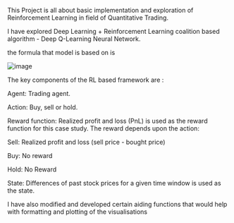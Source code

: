 This Project is all about basic implementation and exploration of Reinforcement Learning in field of Quantitative Trading.

I have explored Deep Learning + Reinforcement Learning coalition based algorithm -  Deep Q-Learning Neural Network.

the formula that model is based on is

![image](https://github.com/BD1634/Trading_Strategies_Using_RL/assets/97423675/a1c46455-8550-40e2-b4b0-88f7e7d5b037)


The key components of the RL based framework are :

Agent: Trading agent.

Action: Buy, sell or hold.

Reward function: Realized profit and loss (PnL) is used as the reward function for this case study. The reward depends upon the action:

Sell: Realized profit and loss (sell price - bought price)

Buy: No reward

Hold: No Reward

State: Differences of past stock prices for a given time window is used as the state.

I have also modified and developed certain aiding functions that would help with formatting and plotting of the visualisations

